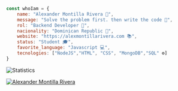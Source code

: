```Javascript
const whoIam = {
    name: "Alexander Montilla Rivera 📓",
    message: "Solve the problem first. then write the code 🚀",
    rol: "Backend Developer 🥷",
    nacionality: "Dominican Republic 🚩",
    website: "https://alexmontillarivera.com 📚",
    status: "Student 🎓",
    favorite_language: "Javascript 💻",
    tecnologies: ["NodeJS","HTML", "CSS", "MongoDB","SQL" ⚙️]
}
```
![Statistics](https://wakatime.com/share/@alexandermontilla/332f5f6d-41ce-4471-8e73-cf9e80b2d2bd.svg)

[![Alexander Montilla Rivera](https://github-readme-stats.vercel.app/api?username=alexandermontillarivera&show_icons=true&theme=dracula)](https://github.com/alexandermontillarivera)
